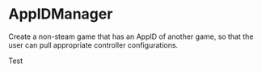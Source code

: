 # AppIDManager
Create a non-steam game that has an AppID of another game, so that the user can pull appropriate controller configurations. 

Test